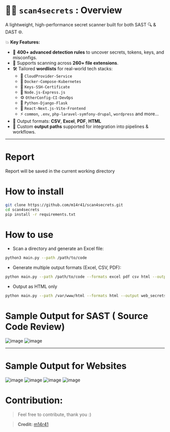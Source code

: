 


# 🕵️‍♂️ `scan4secrets` : Overview


A lightweight, high-performance secret scanner built for both SAST 🔍 & DAST 🌐.


💥 **Key Features:**

- 🧠 **400+ advanced detection rules** to uncover secrets, tokens, keys, and misconfigs.
- 📂 Supports scanning across **260+ file extensions**.
- 🛠️ Tailored **wordlists** for real-world tech stacks:
  - 🧰 `CloudProvider-Service`
  - 🐳 `Docker-Compose-Kubernetes`
  - 🔐 `Keys-SSH-Certificate`
  - 🚀 `Node.js-Express.js`
  - ⚙️ `OtherConfig-CI-DevOps`
  - 🐍 `Python-Django-Flask`
  - 🎨 `React-Next.js-Vite-Frontend`
  - ⚡ `common`, `.env`, `php-laravel-symfony-drupal`, `wordpress` and more...
- 🧾 Output formats: **CSV**, **Excel**, **PDF**, **HTML**
- 🎯 Custom **output paths** supported for integration into pipelines & workflows.

---



# Report 
Report will be saved in the current working directory  

# How to install

```bash
git clone https://github.com/m14r41/scan4secrets.git
cd scan4secrets
pip install -r requirements.txt
```

# How to use
- Scan a directory and generate an Excel file:
```bash
python3 main.py --path /path/to/code
```

- Generate multiple output formats (Excel, CSV, PDF):
```bash
python main.py --path /path/to/code --formats excel pdf csv html --output scan_report
```

- Output as HTML only
```bash
python main.py --path /var/www/html --formats html --output web_secrets
```


# Sample Output for SAST ( Source Code Review)
![image](https://github.com/user-attachments/assets/d2b05f4a-eddd-42e4-bfd1-198b3a8bf395)
![image](https://github.com/user-attachments/assets/badd8bd9-0875-4a10-9a83-6c91d454b996)


---

# Sample Output for Websites
![image](https://github.com/user-attachments/assets/a0563755-36cc-450c-974d-64b114b059eb)
![image](https://github.com/user-attachments/assets/0b2e6a94-fcef-4157-b622-6f705f3076fc)
![image](https://github.com/user-attachments/assets/2e9701d6-b475-4193-a398-a17bd4641816)
![image](https://github.com/user-attachments/assets/99b545b4-65e2-4391-83b2-b12fd580e343)








# Contribution:
> Feel free to contribute, thank you :)


> **Credit:** [m14r41](https://www.linkedin.com/in/m14r41/)



